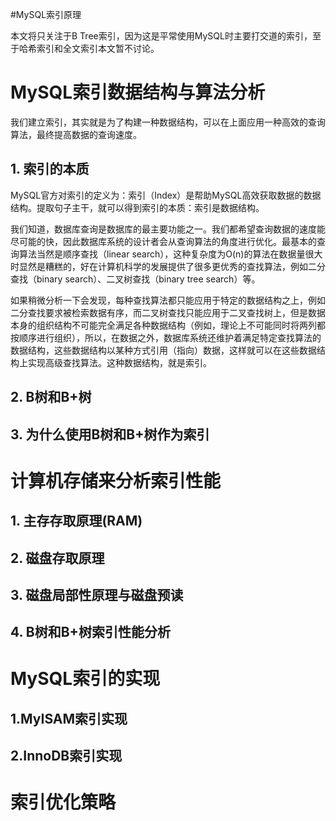 #MySQL索引原理

本文将只关注于B Tree索引，因为这是平常使用MySQL时主要打交道的索引，至于哈希索引和全文索引本文暂不讨论。

# MySQL索引数据结构与算法分析

我们建立索引，其实就是为了构建一种数据结构，可以在上面应用一种高效的查询算法，最终提高数据的查询速度。

## 1. 索引的本质

MySQL官方对索引的定义为：索引（Index）是帮助MySQL高效获取数据的数据结构。提取句子主干，就可以得到索引的本质：索引是数据结构。



我们知道，数据库查询是数据库的最主要功能之一。我们都希望查询数据的速度能尽可能的快，因此数据库系统的设计者会从查询算法的角度进行优化。最基本的查询算法当然是顺序查找（linear search），这种复杂度为O(n)的算法在数据量很大时显然是糟糕的，好在计算机科学的发展提供了很多更优秀的查找算法，例如二分查找（binary search）、二叉树查找（binary tree search）等。

如果稍微分析一下会发现，每种查找算法都只能应用于特定的数据结构之上，例如二分查找要求被检索数据有序，而二叉树查找只能应用于二叉查找树上，但是数据本身的组织结构不可能完全满足各种数据结构（例如，理论上不可能同时将两列都按顺序进行组织），所以，在数据之外，数据库系统还维护着满足特定查找算法的数据结构，这些数据结构以某种方式引用（指向）数据，这样就可以在这些数据结构上实现高级查找算法。这种数据结构，就是索引。



## 2. B树和B+树



## 3. 为什么使用B树和B+树作为索引



# 计算机存储来分析索引性能



## 1. 主存存取原理(RAM)





## 2. 磁盘存取原理





## 3. 磁盘局部性原理与磁盘预读







## 4. B树和B+树索引性能分析



# MySQL索引的实现



## 1.MyISAM索引实现



## 2.InnoDB索引实现





# 索引优化策略


